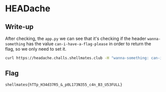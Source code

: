 # HEADache

## Write-up

After checking, the `app.py` we can see that it's checking if the header `wanna-something` has the value `can-i-have-a-flag-please` in order to return the flag, so we only need to set it.

```bash
curl https://headache.challs.shellmates.club -H "wanna-something: can-i-have-a-flag-please"
```

## Flag

`shellmates{hTTp_H34d37R5_&_p0L173N355_c4n_B3_U53FULL}`
